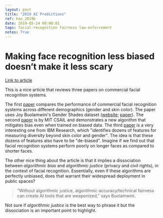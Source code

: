 ```yaml
---
layout: post
title: "2019 AI Predictions"
ref: hao_2019b
date: 2019-05-24 00:00:01
tags: facial-recognition fairness law-enforcement
notes: True
---
```


# Making face recognition less biased doesn’t make it less scary

[Link to article](https://www.technologyreview.com/s/612846/making-face-recognition-less-biased-doesnt-make-it-less-scary/)

This is a nice article that reviews three papers on commercial facial recognition systems.

The first [paper](http://www.aies-conference.com/wp-content/uploads/2019/01/AIES-19_paper_223.pdf) compares the performance of commercial facial recognition systems across different demographics (gender and skin color). The paper uses Joy Buolamwini's Gender Shades dataset ([website](http://gendershades.org/); [paper](http://proceedings.mlr.press/v81/buolamwini18a.html)). The second [paper](http://www.aies-conference.com/wp-content/papers/main/AIES-19_paper_220.pdf) is by MIT CSAIL and demonstrates a new algorithm that mitigates bias even when trained on biased data. The third [paper](https://www.research.ibm.com/artificial-intelligence/trusted-ai/diversity-in-faces/documents/Diversity-in-Faces-Publication.pdf) is a very interesting one from IBM Research, which "identifies dozens of features for measuring diversity beyond skin color and gender". The idea is that these dozens of features also have to be "de-biased". Imagine if we find out that facial recognition systems perform poorly on longer faces as compared to shorter faces.

The other nice thing about the article is that it implies a dissociation between *algorithmic bias* and *algorithmic justice* (privacy and civil rights), in the context of facial recognition. Essentially, even if these algorithms are perfectly unbiased, does that warrant their widespread deployment in public spaces?

> "Without algorithmic justice, algorithmic accuracy/technical fairness can create AI tools that are weaponized," says Buolamwini.

Not sure if *algorithmic justice* is the best way to phrase it but the dissociation is an important point to highlight.
